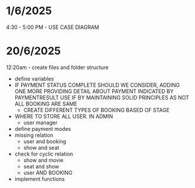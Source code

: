 # 1/6/2025

4:30 - 5:00 PM - USE CASE DIAGRAM

# 20/6/2025

12:20am - create files and folder structure

- define variables
- IF PAYMENT STATUS COMPLETE SHOULD WE CONSIDER, ADDING ONE MORE PROVIDING DETAIL ABOUT PAYMENT INDICATED BY PAYMENTRESULT USE IF BY MAINTAINING SOLID PRINCIPLES AS NOT ALL BOOKING ARE SAME
  - CREATE DIFFERENT TYPES OF BOOKING BASED OF STAGE
- WHERE TO STORE ALL USER. IN ADMIN
  - user manager
- define payment modes
- missing relation
  - user and booking
  - show and seat
- check for cyclic relation
  - show and movie
  - seat and show
  - user AND BOOKING
- implement functions

